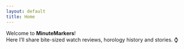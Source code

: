 ```yaml
---
layout: default
title: Home
---
```


Welcome to **MinuteMarkers**!  
Here I’ll share bite-sized watch reviews, horology history and stories. ⌚
